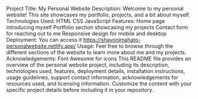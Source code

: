 Project Title: My Personal Website
Description:
Welcome to my personal website! This site showcases my portfolio, projects, and a bit about myself.
Technologies Used:
HTML
CSS
JavaScript
Features:
Home page introducing myself
Portfolio section showcasing my projects
Contact form for reaching out to me
Responsive design for mobile and desktop
Deployment:
You can access it https://shayonimahato-personalwebsite.netlify.app/
Usage:
Feel free to browse through the different sections of the website to learn more about me and my projects.
Acknowledgements:
Font Awesome for icons
This README file provides an overview of the personal website project, including its description, technologies used, features, deployment details, installation instructions, usage guidelines, support contact information, acknowledgements for resources used, and licensing information. Customize the content with your specific project details before including it in your repository.
